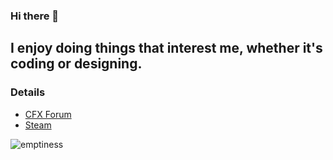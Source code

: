 ### Hi there 👋

## I enjoy doing things that interest me, whether it's coding or designing.


### Details
* [CFX Forum](https://forum.cfx.re/u/mudilane)
* [Steam](https://steamcommunity.com/id/kar1sma)




![emptiness](https://github-readme-stats.vercel.app/api?username=nocapscripts&show_icons=true&theme=dracula)
